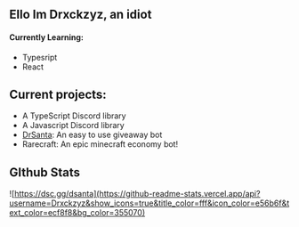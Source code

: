 ## Ello Im Drxckzyz, an idiot

#### Currently Learning:

* Typesript
* React

## Current projects:

* A TypeScript Discord library
* A Javascript Discord library
* [DrSanta](https://dsc.gg/dsanta): An easy to use giveaway bot
* Rarecraft: An epic minecraft economy bot!

## GIthub Stats
![https://dsc.gg/dsanta](https://github-readme-stats.vercel.app/api?username=Drxckzyz&show_icons=true&title_color=fff&icon_color=e56b6f&text_color=ecf8f8&bg_color=355070)
